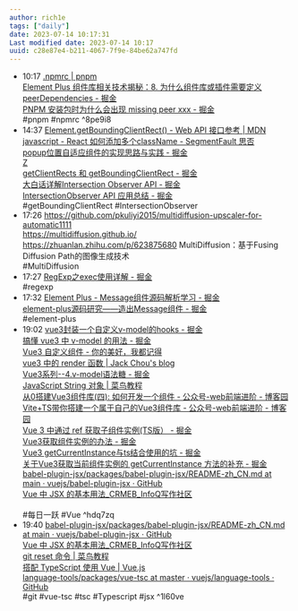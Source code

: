 ```yaml
---
author: rich1e
tags: ["daily"]
date: 2023-07-14 10:17:31
Last modified date: 2023-07-14 10:17
uuid: c28e87e4-b211-4067-7f9e-84be62a747fd
---
```


- 10:17 [.npmrc | pnpm](https://pnpm.io/zh/next/npmrc)<br>[Element Plus 组件库相关技术揭秘：8. 为什么组件库或插件需要定义 peerDependencies - 掘金](https://juejin.cn/post/7170716245762048036)<br>[PNPM 安装包时为什么会出现 missing peer xxx - 掘金](https://juejin.cn/post/7146112383641976845)<br>#pnpm #npmrc ^8pe9i8
- 14:37 [Element.getBoundingClientRect() - Web API 接口参考 | MDN](https://developer.mozilla.org/zh-CN/docs/Web/API/Element/getBoundingClientRect)<br>[javascript - React 如何添加多个className - SegmentFault 思否](https://segmentfault.com/q/1010000005664656)<br>[popup位置自适应组件的实现思路与实践 - 掘金](https://juejin.cn/post/7033985356525469709)<br>[Z](https://zhengrenzhe.com/posts/chromium-get-rect/)<br>[getClientRects 和 getBoundingClientRect - 掘金](https://juejin.cn/post/6938641878866722824)<br>[大白话详解Intersection Observer API - 掘金](https://juejin.cn/post/7146441070828584968)<br>[IntersectionObserver API 应用总结 - 掘金](https://juejin.cn/post/6844904121833619469)<br>#getBoundingClientRect #IntersectionObserver
- 17:26 https://github.com/pkuliyi2015/multidiffusion-upscaler-for-automatic1111<br>https://multidiffusion.github.io/<br>https://zhuanlan.zhihu.com/p/623875680 MultiDiffusion：基于Fusing Diffusion Path的图像生成技术<br>#MultiDiffusion
- 17:27 [RegExp之exec使用详解 - 掘金](https://juejin.cn/post/6911332352111312904)<br>#regexp
- 17:32 [Element Plus - Message组件源码解析学习 - 掘金](https://juejin.cn/post/7182858256950231101#heading-14)<br>[element-plus源码研究——造出Message组件 - 掘金](https://juejin.cn/post/7050770776164663327#heading-8)<br>#element-plus
- 19:02 [vue3封装一个自定义v-model的hooks - 掘金](https://juejin.cn/post/7124602963058196516#heading-8)<br>[搞懂 vue3 中 v-model 的用法 - 掘金](https://juejin.cn/post/7225133152489750587)<br>[Vue3 自定义组件 - 你的美好，我都记得](https://ainyi.com/143)<br>[vue3 中的 render 函数 | Jack Chou's blog](https://jackchoumine.github.io/vue3/render%E5%87%BD%E6%95%B0.html#component-%E7%BB%84%E4%BB%B6-%E5%92%8C-is)<br>[Vue3系列--4.v-model语法糖 - 掘金](https://juejin.cn/post/7006639264943308830)<br>[JavaScript String 对象 | 菜鸟教程](https://www.runoob.com/jsref/jsref-obj-string.html)<br>[从0搭建Vue3组件库(四): 如何开发一个组件 - 公众号-web前端进阶 - 博客园](https://www.cnblogs.com/zdsdididi/p/17176753.html)<br>[Vite+TS带你搭建一个属于自己的Vue3组件库 - 公众号-web前端进阶 - 博客园](https://www.cnblogs.com/zdsdididi/p/16460802.html)<br>[Vue 3 中通过 ref 获取子组件实例(TS版） - 掘金](https://juejin.cn/post/7031921830852034591)<br>[Vue3获取组件实例的办法 - 掘金](https://juejin.cn/post/7157592035946889224)<br>[Vue3 getCurrentInstance与ts结合使用的坑 - 掘金](https://juejin.cn/post/7220677873585389628)<br>[关于Vue3获取当前组件实例的 getCurrentInstance 方法的补充 - 掘金](https://juejin.cn/post/6901087576195760141)<br>[babel-plugin-jsx/packages/babel-plugin-jsx/README-zh_CN.md at main · vuejs/babel-plugin-jsx · GitHub](https://github.com/vuejs/babel-plugin-jsx/blob/main/packages/babel-plugin-jsx/README-zh_CN.md)<br>[Vue 中 JSX 的基本用法_CRMEB_InfoQ写作社区](https://xie.infoq.cn/article/a0a729ea900e0c7a320f3aa48)<br><br>#每日一跃 #Vue ^hdq7zq
- 19:40 [babel-plugin-jsx/packages/babel-plugin-jsx/README-zh_CN.md at main · vuejs/babel-plugin-jsx · GitHub](https://github.com/vuejs/babel-plugin-jsx/blob/main/packages/babel-plugin-jsx/)<br>[Vue 中 JSX 的基本用法_CRMEB_InfoQ写作社区](https://xie.infoq.cn/article/a0a729ea900e0c7a320f3aa48)<br>[git reset 命令 | 菜鸟教程](https://www.runoob.com/git/git-reset.html)<br>[搭配 TypeScript 使用 Vue | Vue.js](https://cn.vuejs.org/guide/typescript/overview.html#project-setup)<br>[language-tools/packages/vue-tsc at master · vuejs/language-tools · GitHub](https://github.com/vuejs/language-tools/tree/master/packages/vue-tsc)<br>#git #vue-tsc #tsc #Typescript #jsx ^1l60ve